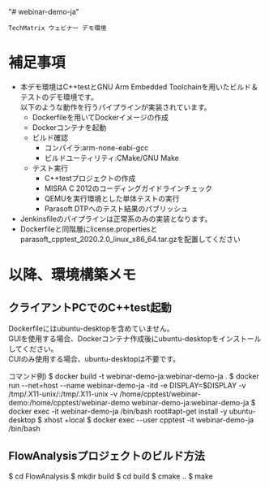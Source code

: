"# webinar-demo-ja" 

~~~
TechMatrix ウェビナー デモ環境

~~~

# 補足事項
* 本デモ環境はC++testとGNU Arm Embedded Toolchainを用いたビルド＆テストのデモ環境です。  
  以下のような動作を行うパイプラインが実装されています。
  - Dockerfileを用いてDockerイメージの作成
  - Dockerコンテナを起動
  - ビルド確認
    - コンパイラ:arm-none-eabi-gcc
    - ビルドユーティリティ:CMake/GNU Make
  - テスト実行
    - C++testプロジェクトの作成
    - MISRA C 2012のコーディングガイドラインチェック
    - QEMUを実行環境とした単体テストの実行
    - Parasoft DTPへのテスト結果のパブリッシュ
* Jenkinsfileのパイプラインは正常系のみの実装となります。
* Dockerfileと同階層にlicense.propertiesとparasoft_cpptest_2020.2.0_linux_x86_64.tar.gzを配置してください

# 以降、環境構築メモ
## クライアントPCでのC++test起動
Dockerfileにはubuntu-desktopを含めていません。  
GUIを使用する場合、Dockerコンテナ作成後にubuntu-desktopをインストールしてください。  
CUIのみ使用する場合、ubuntu-desktopは不要です。

コマンド例)
$ docker build -t webinar-demo-ja:webinar-demo-ja .
$ docker run --net=host --name webinar-demo-ja -itd -e DISPLAY=$DISPLAY -v /tmp/.X11-unix/:/tmp/.X11-unix -v /home/cpptest/webinar-demo:/home/cpptest/webinar-demo webinar-demo-ja:webinar-demo-ja
$ docker exec -it webinar-demo-ja /bin/bash
root#apt-get install -y ubuntu-desktop
$ xhost +local
$ docker exec --user cpptest -it webinar-demo-ja /bin/bash

## FlowAnalysisプロジェクトのビルド方法
$ cd FlowAnalysis
$ mkdir build
$ cd build
$ cmake ..
$ make
